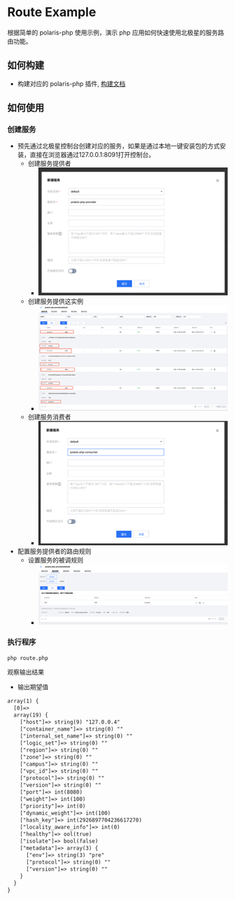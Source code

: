 # Route Example

根据简单的 polaris-php 使用示例，演示 php 应用如何快速使用北极星的服务路由功能。

## 如何构建

- 构建对应的 polaris-php 插件, [构建文档](../../doc/HowToBuild_ZH.md)

## 如何使用

### 创建服务

- 预先通过北极星控制台创建对应的服务，如果是通过本地一键安装包的方式安装，直接在浏览器通过127.0.0.1:8091打开控制台。
  - 创建服务提供者
    - ![create_provider_service](./image/create-php-provider.png)
  - 创建服务提供这实例
    - ![create_provider_instance](./image/create-php-provider-instance.png)
  - 创建服务消费者
    - ![create_provider_service](./image/create-php-consumer.png)
- 配置服务提供者的路由规则
  - 设置服务的被调规则
    - ![setting_ratelimit](./image/create-php-provider-route-rule.png)


### 执行程序

```shell
php route.php
```

观察输出结果

- 输出期望值

```
array(1) {
  [0]=>
  array(19) {
    ["host"]=> string(9) "127.0.0.4"
    ["container_name"]=> string(0) ""
    ["internal_set_name"]=> string(0) ""
    ["logic_set"]=> string(0) ""
    ["region"]=> string(0) ""
    ["zone"]=> string(0) ""
    ["campus"]=> string(0) ""
    ["vpc_id"]=> string(0) ""
    ["protocol"]=> string(0) ""
    ["version"]=> string(0) ""
    ["port"]=> int(8080)
    ["weight"]=> int(100)
    ["priority"]=> int(0)
    ["dynamic_weight"]=> int(100)
    ["hash_key"]=> int(2926897704236617270)
    ["locality_aware_info"]=> int(0)
    ["healthy"]=> ool(true)
    ["isolate"]=> bool(false)
    ["metadata"]=> array(3) {
      ["env"]=> string(3) "pre"
      ["protocol"]=> string(0) ""
      ["version"]=> string(0) ""
    }
  }
}
```
